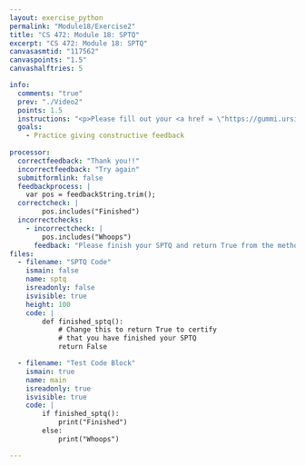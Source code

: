```yaml
---
layout: exercise_python
permalink: "Module18/Exercise2"
title: "CS 472: Module 18: SPTQ"
excerpt: "CS 472: Module 18: SPTQ"
canvasasmtid: "117562"
canvaspoints: "1.5"
canvashalftries: 5

info:
  comments: "true"
  prev: "./Video2"
  points: 1.5
  instructions: "<p>Please fill out your <a href = \"https://gummi.ursinus.edu/Blue\">SPTQ</a> for the course.  To certify that you have finished, change the method <code>finished_sptq()</code> to return True.</p><p>As a general note, giving and receiving feedback are practiced skills, and we're not born with these skills.  In this exercise, you will practice giving constructive feedback.  Constructive feedback should be both <code>specific</code> and <code>actionable</code>.  If you feel positive about something in the course, say why specifically and what I should keep doing (this is particularly helpful since I will be applying to re-run this course regularly, so anything specifically great I can point academic council to will be a bonus for me).  If it's negative, say why specifically and what I might do differently.</p>"
  goals:
    - Practice giving constructive feedback
    
processor:  
  correctfeedback: "Thank you!!" 
  incorrectfeedback: "Try again"
  submitformlink: false
  feedbackprocess: | 
    var pos = feedbackString.trim();
  correctcheck: |
        pos.includes("Finished")
  incorrectchecks:
    - incorrectcheck: |
        pos.includes("Whoops")
      feedback: "Please finish your SPTQ and return True from the method once you have done so"
files:
  - filename: "SPTQ Code"
    ismain: false
    name: sptq
    isreadonly: false
    isvisible: true
    height: 100
    code: |
        def finished_sptq():
            # Change this to return True to certify
            # that you have finished your SPTQ
            return False

  - filename: "Test Code Block"
    ismain: true
    name: main
    isreadonly: true
    isvisible: true
    code: |
        if finished_sptq():
            print("Finished")
        else:
            print("Whoops")

---
```


